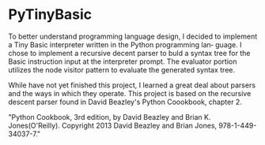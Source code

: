 # PyTinyBasic

To better understand programming language design, I decided to implement a Tiny Basic interpreter written in the Python programming lan‑
guage. I chose to implement a recursive decent parser to buld a syntax tree for the Basic instruction input at the interpreter prompt. The
evaluator portion utilizes the node visitor pattern to evaluate the generated syntax tree.

While have not yet finished this project, I learned a great deal about parsers and the ways in which they operate. This project is based on
the recursive descent parser found in David Beazley's Python Coookbook, chapter 2. 

 "Python Cookbook, 3rd edition, by David Beazley and Brian K. Jones(O'Reilly). Copyright 2013 David Beazley and Brian Jones, 978-1-449-34037-7."
